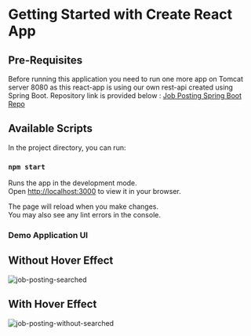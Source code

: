 # Getting Started with Create React App

## Pre-Requisites

Before running this application you need to run one more app on Tomcat server 8080 as this react-app is using our own rest-api created using Spring Boot. Repository link is provided below :
[Job Posting Spring Boot Repo](https://github.com/md-aman-git/spring-mongo-job-post)

## Available Scripts

In the project directory, you can run:

### `npm start`

Runs the app in the development mode.\
Open [http://localhost:3000](http://localhost:3000) to view it in your browser.

The page will reload when you make changes.\
You may also see any lint errors in the console.

### Demo Application UI

## Without Hover Effect
![job-posting-searched](https://github.com/md-aman-git/job-posting-frontend/assets/72564984/8c956235-87f2-42f1-b708-ddf0c9ff499d)

## With Hover Effect
![job-posting-without-searched](https://github.com/md-aman-git/job-posting-frontend/assets/72564984/aecde08e-0b7a-41c9-b16c-979fe91d592a)


